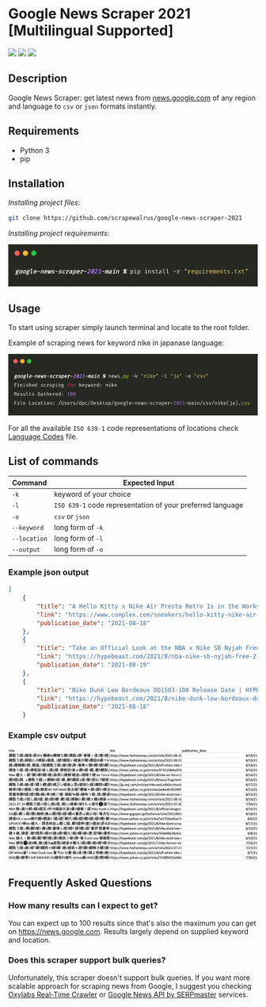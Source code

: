 # Google News Scraper 2021 [Multilingual Supported]

[<img src="https://img.shields.io/static/v1?label=&message=Python&color=blue" />](https://github.com/topics/python) [<img src="https://img.shields.io/static/v1?label=&message=Web Scraping&color=orange" />](https://github.com/topics/web-scraping) [<img src="https://img.shields.io/static/v1?label=&message=Google&color=green" />](https://github.com/topics/google)

## Description

Google News Scraper: get latest news from [news.google.com](https://news.google.com) of any region and language to `csv` or `json` formats instantly.

## Requirements

- Python 3
- pip

## Installation

_Installing project files_:

```bash
git clone https://github.com/scrapewalrus/google-news-scraper-2021
```
_Installing project requirements_:

![](project_screenshots/requirements.png)

## Usage

To start using scraper simply launch terminal and locate to the root folder.

Example of scraping news for keyword nike in japanase language:

![](project_screenshots/google-news-scraper-example.png)

For all the available `ISO 639-1` code representations of locations check [Language Codes](https://github.com/scrapewalrus/google-news-scraper-2021/blob/main/iso-lang-codes.json) file.

## List of commands

Command | Expected Input
------------ | -------------
 `-k`| keyword of your choice
 `-l` | `ISO 639-1` code representation of your preferred language
 `-o` | `csv` or `json`
 `--keyword` | long form of `-k`
 `--location` | long form of `-l`
 `--output` | long form of `-o`

### Example json output
```json
[
    {
        "title": "A Hello Kitty x Nike Air Presto Retro Is in the Works - Complex",
        "link": "https://www.complex.com/sneakers/hello-kitty-nike-air-presto-retro-release-date",
        "publication_date": "2021-08-18"
    },
    {
        "title": "Take an Official Look at the NBA x Nike SB Nyjah Free 2 \"Lakers\" - HYPEBEAST",
        "link": "https://hypebeast.com/2021/8/nba-nike-sb-nyjah-free-2-lakers-official-look-release-info-da3439-100",
        "publication_date": "2021-08-19"
    },
    {
        "title": "Nike Dunk Low Bordeaux DD1503-108 Release Date | HYPEBEAST - HYPEBEAST",
        "link": "https://hypebeast.com/2021/8/nike-dunk-low-bordeaux-dd1503-108-release-date",
        "publication_date": "2021-08-18"
    }
```


### Example csv output

![](project_screenshots/csv_example.png)


## Frequently Asked Questions

### How many results can I expect to get?
You can expect up to 100 results since that's also the maximum you can get on https://news.google.com.
Results largely depend on supplied keyword and location.

### Does this scraper support bulk queries?
Unfortunately, this scraper doesn't support bulk queries. If you want more scalable approach for scraping news from Google, I suggest you checking [Oxylabs Real-Time Crawler](https://oxylabs.io/products/real-time-crawler) or [Google News API by SERPmaster](https://serpmaster.com/products/google-news-api/) services.
